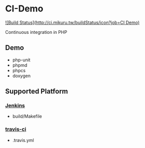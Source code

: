 # CI-Demo
[![Build Status](http://ci.mikuru.tw/buildStatus/icon?job=CI Demo)](http://ci.mikuru.tw/job/CI%20Demo/)

Continuous integration in PHP

## Demo
 * php-unit
 * phpmd
 * phpcs
 * doxygen

## Supported Platform
### [Jenkins](http://jenkins-ci.org/)
 * build/Makefile

### [travis-ci](http://travis-ci.org)
 * .travis.yml
